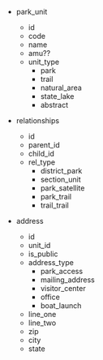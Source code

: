 - park_unit
	- id
	- code
	- name
	- amu??
	- unit_type
		- park
		- trail
		- natural_area
		- state_lake
		- abstract

- relationships
	- id
	- parent_id
	- child_id
	- rel_type
		- district_park
		- section_unit
		- park_satellite
		- park_trail
		- trail_trail

- address
	- id
	- unit_id
	- is_public
	- address_type
		- park_access
		- mailing_address
		- visitor_center
		- office
		- boat_launch
	- line_one
	- line_two
	- zip
	- city
	- state
	
